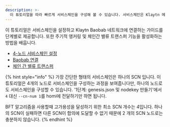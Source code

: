 ```yaml
---
description: >-
  이 튜토리얼을 따라 빠르게 서비스체인을 구성해 볼 수 있습니다. 서비스체인은 Klaytn 메인체인에 연결된 독립된 블록체인입니다.
---
```


이 튜토리얼은 서비스체인을 설정하고 Klaytn Baobab 네트워크에 연결하는 가이드를 단계별로 제공합니다. 또한 주기적 앵커링 및 체인간 밸류 트랜스퍼 기능을 활성화하는 방법을 배웁니다.
- [4-노드 서비스체인 설정](./4nodes-setup-guide.md)
- [Baobab 연결](./en-scn-connection.md)
- [체인 간 밸류 트랜스퍼](value-transfer.md)

{% hint style="info" %}
가장 간단한 형태의 서비스체인은 하나의 SCN 입니다. 이 튜토리얼은 4개의 노드로 서비스체인을 구성하는 과정을 보여줍니다만, 하나의 노드로도 서비스체인을 구성할 수 있습니다. '1단계: genesis.json 및 nodekey 만들기'에서 `4` 대신 `--cn-num 1`를 homi에 전달하기만 하면 됩니다.

BFT 알고리즘을 사용할때 고가용성을 달성하기 위한 최소 SCN 개수는 4입니다. 하나의 SCN이 실패하면 다른 SCN이 합의에 도달할 수 없기 때문에 2 개의 SCN 노드로는 충분하지 않습니다.
{% endhint %}
